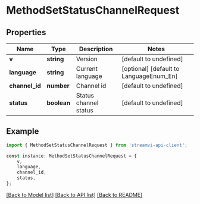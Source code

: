 # MethodSetStatusChannelRequest


## Properties

Name | Type | Description | Notes
------------ | ------------- | ------------- | -------------
**v** | **string** | Version | [default to undefined]
**language** | **string** | Current language | [optional] [default to LanguageEnum_En]
**channel_id** | **number** | Channel id | [default to undefined]
**status** | **boolean** | Status channel status | [default to undefined]

## Example

```typescript
import { MethodSetStatusChannelRequest } from 'streamvi-api-client';

const instance: MethodSetStatusChannelRequest = {
    v,
    language,
    channel_id,
    status,
};
```

[[Back to Model list]](../README.md#documentation-for-models) [[Back to API list]](../README.md#documentation-for-api-endpoints) [[Back to README]](../README.md)
